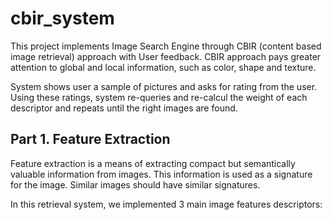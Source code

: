 # cbir_system


<p>This project implements Image Search Engine through CBIR (content based image retrieval) approach with User feedback.
CBIR approach pays greater attention to global and local information, such as color, shape and texture.</p>
<p>System shows user a sample of pictures and asks for rating from the user. Using these ratings, system re-queries and re-calcul the weight of each descriptor and repeats until the right images are found.</p>
<h2>Part 1. Feature Extraction</h2>
<p>Feature extraction is a means of extracting compact but semantically valuable information from images. This information is used as a signature for the image. Similar images should have similar signatures.</p>

<p>In this retrieval system, we implemented 3 main image features descriptors:</p>




